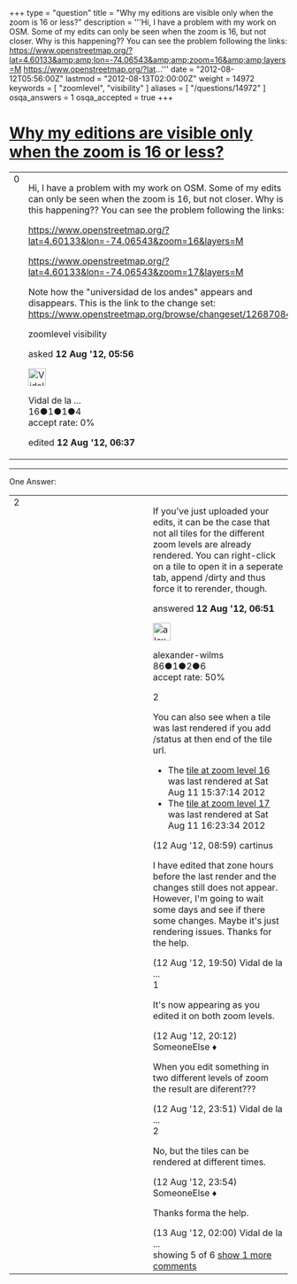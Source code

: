 +++
type = "question"
title = "Why my editions are visible only when the zoom is  16 or less?"
description = '''Hi, I have a problem with my work on OSM. Some of my edits can only be seen when the zoom is 16, but not closer. Why is this happening?? You can see the problem following the links: https://www.openstreetmap.org/?lat=4.60133&amp;amp;lon=-74.06543&amp;amp;zoom=16&amp;amp;layers=M https://www.openstreetmap.org/?lat...'''
date = "2012-08-12T05:56:00Z"
lastmod = "2012-08-13T02:00:00Z"
weight = 14972
keywords = [ "zoomlevel", "visibility" ]
aliases = [ "/questions/14972" ]
osqa_answers = 1
osqa_accepted = true
+++

<div class="headNormal">

# [Why my editions are visible only when the zoom is 16 or less?](/questions/14972/why-my-editions-are-visible-only-when-the-zoom-is-16-or-less)

</div>

<div id="main-body">

<div id="askform">

<table id="question-table" style="width:100%;">
<colgroup>
<col style="width: 50%" />
<col style="width: 50%" />
</colgroup>
<tbody>
<tr>
<td style="width: 30px; vertical-align: top"><div class="vote-buttons">
<span id="post-14972-upvote" class="ajax-command post-vote up" rel="nofollow" title="I like this post (click again to cancel)"> </span>
<div id="post-14972-score" class="post-score" title="current number of votes">
0
</div>
<span id="post-14972-downvote" class="ajax-command post-vote down" rel="nofollow" title="I dont like this post (click again to cancel)"> </span> <span id="favorite-mark" class="ajax-command favorite-mark" rel="nofollow" title="mark/unmark this question as favorite (click again to cancel)"> </span>
<div id="favorite-count" class="favorite-count">
&#10;</div>
</div></td>
<td><div id="item-right">
<div class="question-body">
<p>Hi, I have a problem with my work on OSM. Some of my edits can only be seen when the zoom is 16, but not closer. Why is this happening?? You can see the problem following the links:</p>
<p><a href="https://www.openstreetmap.org/?lat=4.60133&amp;lon=-74.06543&amp;zoom=16&amp;layers=M">https://www.openstreetmap.org/?lat=4.60133&amp;lon=-74.06543&amp;zoom=16&amp;layers=M</a></p>
<p><a href="https://www.openstreetmap.org/?lat=4.60133&amp;lon=-74.06543&amp;zoom=17&amp;layers=M">https://www.openstreetmap.org/?lat=4.60133&amp;lon=-74.06543&amp;zoom=17&amp;layers=M</a></p>
<p>Note how the "universidad de los andes" appears and disappears. This is the link to the change set: <a href="https://www.openstreetmap.org/browse/changeset/12687084">https://www.openstreetmap.org/browse/changeset/12687084</a></p>
</div>
<div id="question-tags" class="tags-container tags">
<span class="post-tag tag-link-zoomlevel" rel="tag" title="see questions tagged &#39;zoomlevel&#39;">zoomlevel</span> <span class="post-tag tag-link-visibility" rel="tag" title="see questions tagged &#39;visibility&#39;">visibility</span>
</div>
<div id="question-controls" class="post-controls">
&#10;</div>
<div class="post-update-info-container">
<div class="post-update-info post-update-info-user">
<p>asked <strong>12 Aug '12, 05:56</strong></p>
<img src="https://secure.gravatar.com/avatar/6bff038907ba8917e61d34fba4222429?s=32&amp;d=identicon&amp;r=g" class="gravatar" width="32" height="32" alt="Vidal%20de%20la%20Blache&#39;s gravatar image" />
<p><span>Vidal de la ...</span><br />
<span class="score" title="16 reputation points">16</span><span title="1 badges"><span class="badge1">●</span><span class="badgecount">1</span></span><span title="1 badges"><span class="silver">●</span><span class="badgecount">1</span></span><span title="4 badges"><span class="bronze">●</span><span class="badgecount">4</span></span><br />
<span class="accept_rate" title="Rate of the user&#39;s accepted answers">accept rate:</span> <span title="Vidal de la Blache has no accepted answers">0%</span></p>
</div>
<div class="post-update-info post-update-info-edited">
<p><span> edited <strong>12 Aug '12, 06:37</strong> </span></p>
</div>
</div>
<div id="comments-container-14972" class="comments-container">
&#10;</div>
<div id="comment-tools-14972" class="comment-tools">
&#10;</div>
<div class="clear">
&#10;</div>
<div id="comment-14972-form-container" class="comment-form-container">
&#10;</div>
<div class="clear">
&#10;</div>
</div></td>
</tr>
</tbody>
</table>

------------------------------------------------------------------------

<div class="tabBar">

<span id="sort-top"></span>

<div class="headQuestions">

One Answer:

</div>

</div>

<span id="14973"></span>

<div id="answer-container-14973" class="answer accepted-answer">

<table style="width:100%;">
<colgroup>
<col style="width: 50%" />
<col style="width: 50%" />
</colgroup>
<tbody>
<tr>
<td style="width: 30px; vertical-align: top"><div class="vote-buttons">
<span id="post-14973-upvote" class="ajax-command post-vote up" rel="nofollow" title="I like this post (click again to cancel)"> </span>
<div id="post-14973-score" class="post-score" title="current number of votes">
2
</div>
<span id="post-14973-downvote" class="ajax-command post-vote down" rel="nofollow" title="I dont like this post (click again to cancel)"> </span> <span class="accept-answer on" rel="nofollow" title="Vidal de la Blache has selected this answer as the correct answer"> </span>
</div></td>
<td><div class="item-right">
<div class="answer-body">
<p>If you've just uploaded your edits, it can be the case that not all tiles for the different zoom levels are already rendered. You can right-click on a tile to open it in a seperate tab, append /dirty and thus force it to rerender, though.</p>
</div>
<div class="answer-controls post-controls">
&#10;</div>
<div class="post-update-info-container">
<div class="post-update-info post-update-info-user">
<p>answered <strong>12 Aug '12, 06:51</strong></p>
<img src="https://secure.gravatar.com/avatar/863e9db874ee8a56328788599326a43c?s=32&amp;d=identicon&amp;r=g" class="gravatar" width="32" height="32" alt="alexander-wilms&#39;s gravatar image" />
<p><span>alexander-wilms</span><br />
<span class="score" title="86 reputation points">86</span><span title="1 badges"><span class="badge1">●</span><span class="badgecount">1</span></span><span title="2 badges"><span class="silver">●</span><span class="badgecount">2</span></span><span title="6 badges"><span class="bronze">●</span><span class="badgecount">6</span></span><br />
<span class="accept_rate" title="Rate of the user&#39;s accepted answers">accept rate:</span> <span title="alexander-wilms has one accepted answer">50%</span></p>
</div>
</div>
<div id="comments-container-14973" class="comments-container">
<span id="14974"></span>
<div id="comment-14974" class="comment">
<div id="post-14974-score" class="comment-score">
2
</div>
<div class="comment-text">
<p>You can also see when a tile was last rendered if you add /status at then end of the tile url.</p>
<ul>
<li>The <a href="http://b.tile.openstreetmap.org/16/19284/31929.png/status">tile at zoom level 16</a> was last rendered at Sat Aug 11 15:37:14 2012</li>
<li>The <a href="http://a.tile.openstreetmap.org/17/38569/63858.png/status">tile at zoom level 17</a> was last rendered at Sat Aug 11 16:23:34 2012</li>
</ul>
</div>
<div id="comment-14974-info" class="comment-info">
<span class="comment-age">(12 Aug '12, 08:59)</span> <span class="comment-user userinfo">cartinus</span>
</div>
</div>
<span id="14983"></span>
<div id="comment-14983" class="comment">
<div id="post-14983-score" class="comment-score">
&#10;</div>
<div class="comment-text">
<p>I have edited that zone hours before the last render and the changes still does not appear. However, I'm going to wait some days and see if there some changes. Maybe it's just rendering issues. Thanks for the help.</p>
</div>
<div id="comment-14983-info" class="comment-info">
<span class="comment-age">(12 Aug '12, 19:50)</span> <span class="comment-user userinfo">Vidal de la ...</span>
</div>
</div>
<span id="14984"></span>
<div id="comment-14984" class="comment">
<div id="post-14984-score" class="comment-score">
1
</div>
<div class="comment-text">
<p>It's now appearing as you edited it on both zoom levels.</p>
</div>
<div id="comment-14984-info" class="comment-info">
<span class="comment-age">(12 Aug '12, 20:12)</span> <span class="comment-user userinfo">SomeoneElse ♦</span>
</div>
</div>
<span id="14992"></span>
<div id="comment-14992" class="comment">
<div id="post-14992-score" class="comment-score">
&#10;</div>
<div class="comment-text">
<p>When you edit something in two different levels of zoom the result are diferent???</p>
</div>
<div id="comment-14992-info" class="comment-info">
<span class="comment-age">(12 Aug '12, 23:51)</span> <span class="comment-user userinfo">Vidal de la ...</span>
</div>
</div>
<span id="14993"></span>
<div id="comment-14993" class="comment">
<div id="post-14993-score" class="comment-score">
2
</div>
<div class="comment-text">
<p>No, but the tiles can be rendered at different times.</p>
</div>
<div id="comment-14993-info" class="comment-info">
<span class="comment-age">(12 Aug '12, 23:54)</span> <span class="comment-user userinfo">SomeoneElse ♦</span>
</div>
</div>
<span id="14998"></span>
<div id="comment-14998" class="comment not_top_scorer">
<div id="post-14998-score" class="comment-score">
&#10;</div>
<div class="comment-text">
<p>Thanks forma the help.</p>
</div>
<div id="comment-14998-info" class="comment-info">
<span class="comment-age">(13 Aug '12, 02:00)</span> <span class="comment-user userinfo">Vidal de la ...</span>
</div>
</div>
</div>
<div id="comment-tools-14973" class="comment-tools">
<span class="comments-showing"> showing 5 of 6 </span> <a href="#" class="show-all-comments-link">show 1 more comments</a>
</div>
<div class="clear">
&#10;</div>
<div id="comment-14973-form-container" class="comment-form-container">
&#10;</div>
<div class="clear">
&#10;</div>
</div></td>
</tr>
</tbody>
</table>

</div>

<div class="paginator-container-left">

</div>

</div>

</div>

